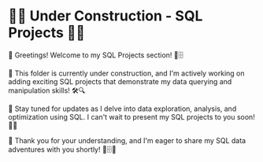 # 🚧🔨 **Under Construction - SQL Projects** 🔨🚧 

👋 Greetings! Welcome to my SQL Projects section! 💾🗄️

🚧 This folder is currently under construction, and I'm actively working on adding exciting SQL projects that demonstrate my data querying and manipulation skills! 🛠️🔍

📂 Stay tuned for updates as I delve into data exploration, analysis, and optimization using SQL. I can't wait to present my SQL projects to you soon! 💾🚧

🙏 Thank you for your understanding, and I'm eager to share my SQL data adventures with you shortly! 🙏🗄️🚀
